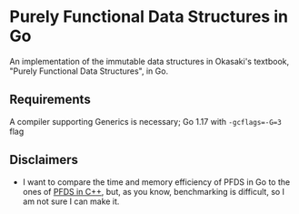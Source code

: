 # Purely Functional Data Structures in Go
An implementation of the immutable data structures in Okasaki's textbook, "Purely Functional Data Structures", in Go.

## Requirements
A compiler supporting Generics is necessary; Go 1.17 with `-gcflags=-G=3` flag

## Disclaimers
* I want to compare the time and memory efficiency of PFDS in Go to the ones of [PFDS in C++](https://github.com/takkyu2/purely-functional-data-structures), but, as you know, benchmarking is difficult, so I am not sure I can make it.
